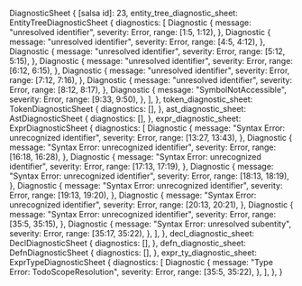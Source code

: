 DiagnosticSheet {
    [salsa id]: 23,
    entity_tree_diagnostic_sheet: EntityTreeDiagnosticSheet {
        diagnostics: [
            Diagnostic {
                message: "unresolved identifier",
                severity: Error,
                range: [1:5, 1:12),
            },
            Diagnostic {
                message: "unresolved identifier",
                severity: Error,
                range: [4:5, 4:12),
            },
            Diagnostic {
                message: "unresolved identifier",
                severity: Error,
                range: [5:12, 5:15),
            },
            Diagnostic {
                message: "unresolved identifier",
                severity: Error,
                range: [6:12, 6:15),
            },
            Diagnostic {
                message: "unresolved identifier",
                severity: Error,
                range: [7:12, 7:16),
            },
            Diagnostic {
                message: "unresolved identifier",
                severity: Error,
                range: [8:12, 8:17),
            },
            Diagnostic {
                message: "SymbolNotAccessible",
                severity: Error,
                range: [9:33, 9:50),
            },
        ],
    },
    token_diagnostic_sheet: TokenDiagnosticSheet {
        diagnostics: [],
    },
    ast_diagnostic_sheet: AstDiagnosticSheet {
        diagnostics: [],
    },
    expr_diagnostic_sheet: ExprDiagnosticSheet {
        diagnostics: [
            Diagnostic {
                message: "Syntax Error: unrecognized identifier",
                severity: Error,
                range: [13:27, 13:43),
            },
            Diagnostic {
                message: "Syntax Error: unrecognized identifier",
                severity: Error,
                range: [16:18, 16:28),
            },
            Diagnostic {
                message: "Syntax Error: unrecognized identifier",
                severity: Error,
                range: [17:13, 17:19),
            },
            Diagnostic {
                message: "Syntax Error: unrecognized identifier",
                severity: Error,
                range: [18:13, 18:19),
            },
            Diagnostic {
                message: "Syntax Error: unrecognized identifier",
                severity: Error,
                range: [19:13, 19:20),
            },
            Diagnostic {
                message: "Syntax Error: unrecognized identifier",
                severity: Error,
                range: [20:13, 20:21),
            },
            Diagnostic {
                message: "Syntax Error: unrecognized identifier",
                severity: Error,
                range: [35:5, 35:15),
            },
            Diagnostic {
                message: "Syntax Error: unresolved subentity",
                severity: Error,
                range: [35:17, 35:22),
            },
        ],
    },
    decl_diagnostic_sheet: DeclDiagnosticSheet {
        diagnostics: [],
    },
    defn_diagnostic_sheet: DefnDiagnosticSheet {
        diagnostics: [],
    },
    expr_ty_diagnostic_sheet: ExprTypeDiagnosticSheet {
        diagnostics: [
            Diagnostic {
                message: "Type Error: TodoScopeResolution",
                severity: Error,
                range: [35:5, 35:22),
            },
        ],
    },
}